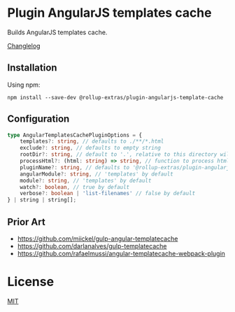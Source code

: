 # Plugin AngularJS templates cache

Builds AngularJS templates cache.

[Changlelog](./CHANGELOG.md)

## Installation

Using npm:
```
npm install --save-dev @rollup-extras/plugin-angularjs-template-cache
```

## Configuration

```typescript
type AngularTemplatesCachePluginOptions = {
    templates?: string, // defaults to ./**/*.html
    exclude?: string, // defaults to empty string
    rootDir?: string, // default to '.', relative to this directory will be resolved template url
    processHtml?: (html: string) => string, // function to process html templates
    pluginName?: string, // defaults to '@rollup-extras/plugin-angularjs-template-cache'
    angularModule?: string, // 'templates' by default
    module?: string, // 'templates' by default
    watch?: boolean, // true by default
    verbose?: boolean | 'list-filenames' // false by default
} | string | string[];
```

## Prior Art

- https://github.com/miickel/gulp-angular-templatecache
- https://github.com/darlanalves/gulp-templatecache
- https://github.com/rafaelmussi/angular-templatecache-webpack-plugin

# License

[MIT](https://github.com/kshutkin/rollup-extras/blob/main/LICENSE)
